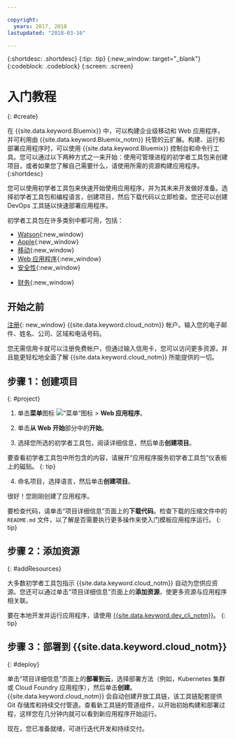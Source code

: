 ```yaml
---

copyright:
  years: 2017, 2018
lastupdated: "2018-03-16"

---
```


{:shortdesc: .shortdesc}
{:tip: .tip}
{:new_window: target="_blank"}
{:codeblock: .codeblock}
{:screen: .screen}

# 入门教程
{: #create}

在 {{site.data.keyword.Bluemix}} 中，可以构建企业级移动和 Web 应用程序，并可利用由 {{site.data.keyword.Bluemix_notm}} 托管的云扩展。构建、运行和部署应用程序时，可以使用 {{site.data.keyword.Bluemix}} 控制台和命令行工具。您可以通过以下两种方式之一来开始：使用可管理进程的初学者工具包来创建项目，或者如果您了解自己需要什么，请使用所需的资源构建应用程序。
{:shortdesc}

您可以使用初学者工具包来快速开始使用应用程序，并为其未来开发做好准备。选择初学者工具包和编程语言，创建项目，然后下载代码以立即检查。您还可以创建 DevOps 工具链以快速部署应用程序。

初学者工具包在许多类别中都可用，包括：

* [Watson](https://console.bluemix.net/developer/watson){:new_window}
* [Apple](https://console.bluemix.net/developer/appledevelopment){:new_window}
* [移动](https://console.bluemix.net/developer/mobile){:new_window}
* [Web 应用程序](https://console.bluemix.net/developer/appservice){:new_window}
* [安全性](https://console.bluemix.net/developer/security){:new_window}
<!--* [Watson Data Platform developer console](https://console.bluemix.net/developer/dataplatform)-->
* [财务](https://console.bluemix.net/developer/finance){:new_window}

## 开始之前

[注册](https://console.bluemix.net){: new_window} {{site.data.keyword.cloud_notm}} 帐户。输入您的电子邮件、姓名、公司、区域和电话号码。

您无需信用卡就可以注册免费帐户，但通过输入信用卡，您可以访问更多资源，并且能更轻松地全面了解 {{site.data.keyword.cloud_notm}} 所能提供的一切。

## 步骤 1：创建项目
{: #project}

1. 单击**菜单**图标 ![“菜单”图标](../icons/icon_hamburger.svg) > **Web 应用程序**。

2. 单击**从 Web 开始**部分中的**开始**。

3. 选择您所选的初学者工具包，阅读详细信息，然后单击**创建项目**。

  要查看初学者工具包中所包含的内容，请展开“应用程序服务初学者工具包”仪表板上的磁贴。
  {: tip}

4. 命名项目，选择语言，然后单击**创建项目**。

很好！您刚刚创建了应用程序。

要检查代码，请单击“项目详细信息”页面上的**下载代码**。检查下载的压缩文件中的 `README.md` 文件，以了解是否需要执行更多操作来使入门模板应用程序运行。
{: tip}

## 步骤 2：添加资源
{: #addResources}

大多数初学者工具包指示 {{site.data.keyword.cloud_notm}} 自动为您供应资源。您还可以通过单击“项目详细信息”页面上的**添加资源**，使更多资源与应用程序相关联。

要在本地开发并运行应用程序，请使用 [{{site.data.keyword.dev_cli_notm}}](../cli/idt/index.html)。
{: tip}

## 步骤 3：部署到 {{site.data.keyword.cloud_notm}}
{: #deploy}

单击“项目详细信息”页面上的**部署到云**，选择部署方法（例如，Kubernetes 集群或 Cloud Foundry 应用程序），然后单击**创建**。{{site.data.keyword.cloud_notm}} 会自动创建开放工具链，该工具链配套提供 Git 存储库和持续交付管道。查看新工具链的管道组件，以开始初始构建和部署过程，这样您在几分钟内就可以看到新应用程序开始运行。

现在，您已准备就绪，可进行迭代开发和持续交付。
